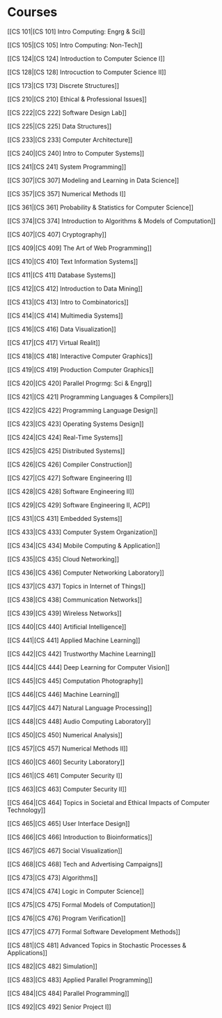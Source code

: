# Courses

[[CS 101|\[CS 101\] Intro Computing: Engrg & Sci]]

[[CS 105|\[CS 105\] Intro Computing: Non-Tech]]

[[CS 124|\[CS 124\] Introduction to Computer Science I]]

[[CS 128|\[CS 128\] Introcuction to Computer Science II]]

[[CS 173|\[CS 173\] Discrete Structures]]

[[CS 210|\[CS 210\] Ethical & Professional Issues]]

[[CS 222|\[CS 222\] Software Design Lab]]

[[CS 225|\[CS 225\] Data Structures]]

[[CS 233|\[CS 233\] Computer Architecture]]

[[CS 240|\[CS 240\] Intro to Computer Systems]]

[[CS 241|\[CS 241\] System Programming]]

[[CS 307|\[CS 307\] Modeling and Learning in Data Science]]

[[CS 357|\[CS 357\] Numerical Methods I]]

[[CS 361|\[CS 361\] Probability & Statistics for Computer Science]]

[[CS 374|\[CS 374\] Introduction to Algorithms & Models of Computation]]

[[CS 407|\[CS 407\] Cryptography]]

[[CS 409|\[CS 409\] The Art of Web Programming]]

[[CS 410|\[CS 410\] Text Information Systems]]

[[CS 411|\[CS 411\] Database Systems]]

[[CS 412|\[CS 412\] Introduction to Data Mining]]

[[CS 413|\[CS 413\] Intro to Combinatorics]]

[[CS 414|\[CS 414\] Multimedia Systems]]

[[CS 416|\[CS 416\] Data Visualization]]

[[CS 417|\[CS 417\] Virtual Realit]]

[[CS 418|\[CS 418\] Interactive Computer Graphics]]

[[CS 419|\[CS 419\] Production Computer Graphics]]

[[CS 420|\[CS 420\] Parallel Progrmg: Sci & Engrg]]

[[CS 421|\[CS 421\] Programming Languages & Compilers]]

[[CS 422|\[CS 422\] Programming Language Design]]

[[CS 423|\[CS 423\] Operating Systems Design]]

[[CS 424|\[CS 424\] Real-Time Systems]]

[[CS 425|\[CS 425\] Distributed Systems]]

[[CS 426|\[CS 426\] Compiler Construction]]

[[CS 427|\[CS 427\] Software Engineering I]]

[[CS 428|\[CS 428\] Software Engineering II]]

[[CS 429|\[CS 429\] Software Engineering II, ACP]]

[[CS 431|\[CS 431\] Embedded Systems]]

[[CS 433|\[CS 433\] Computer System Organization]]

[[CS 434|\[CS 434\] Mobile Computing & Application]]

[[CS 435|\[CS 435\] Cloud Networking]]

[[CS 436|\[CS 436\] Computer Networking Laboratory]]

[[CS 437|\[CS 437\] Topics in Internet of Things]]

[[CS 438|\[CS 438\] Communication Networks]]

[[CS 439|\[CS 439\] Wireless Networks]]

[[CS 440|\[CS 440\] Artificial Intelligence]]

[[CS 441|\[CS 441\] Applied Machine Learning]]

[[CS 442|\[CS 442\] Trustworthy Machine Learning]]

[[CS 444|\[CS 444\] Deep Learning for Computer Vision]]

[[CS 445|\[CS 445\] Computation Photography]]

[[CS 446|\[CS 446\] Machine Learning]]

[[CS 447|\[CS 447\] Natural Language Processing]]

[[CS 448|\[CS 448\] Audio Computing Laboratory]]

[[CS 450|\[CS 450\] Numerical Analysis]]

[[CS 457|\[CS 457\] Numerical Methods II]]

[[CS 460|\[CS 460\] Security Laboratory]]

[[CS 461|\[CS 461\] Computer Security I]]

[[CS 463|\[CS 463\] Computer Security II]]

[[CS 464|\[CS 464\] Topics in Societal and Ethical Impacts of Computer Technology]]

[[CS 465|\[CS 465\] User Interface Design]]

[[CS 466|\[CS 466\] Introduction to Bioinformatics]]

[[CS 467|\[CS 467\] Social Visualization]]

[[CS 468|\[CS 468\] Tech and Advertising Campaigns]]

[[CS 473|\[CS 473\] Algorithms]]

[[CS 474|\[CS 474\] Logic in Computer Science]]

[[CS 475|\[CS 475\] Formal Models of Computation]]

[[CS 476|\[CS 476\] Program Verification]]

[[CS 477|\[CS 477\] Formal Software Development Methods]]

[[CS 481|\[CS 481\] Advanced Topics in Stochastic Processes & Applications]]

[[CS 482|\[CS 482\] Simulation]]

[[CS 483|\[CS 483\] Applied Parallel Programming]]

[[CS 484|\[CS 484\] Parallel Programming]]

[[CS 492|\[CS 492\] Senior Project I]]
